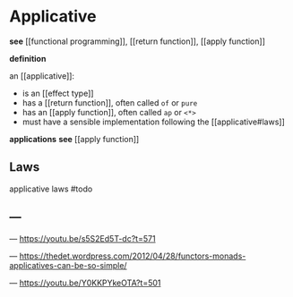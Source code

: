 # Applicative

**see** [[functional programming]], [[return function]], [[apply function]]

**definition**

an [[applicative]]:

- is an [[effect type]]
- has a [[return function]], often called `of` or `pure`
- has an [[apply function]], often called `ap` or `<*>`
- must have a sensible implementation following the [[applicative#laws]]

**applications** **see** [[apply function]]

## Laws

applicative laws #todo

## &mdash;

&mdash; <https://youtu.be/s5S2Ed5T-dc?t=571>

&mdash; <https://thedet.wordpress.com/2012/04/28/functors-monads-applicatives-can-be-so-simple/>

&mdash; <https://youtu.be/Y0KKPYkeOTA?t=501>
